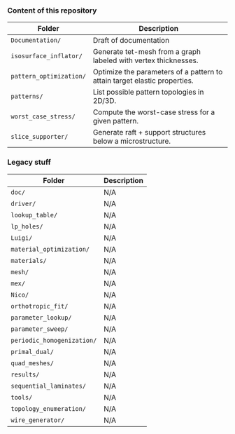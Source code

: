 <!-- MarkdownTOC autolink="true" bracket="round" depth=3 -->
<!-- /MarkdownTOC -->

### Content of this repository

| Folder | Description |
|--------|-------------|
| `Documentation/`        | Draft of documentation |
| `isosurface_inflator/`  | Generate tet-mesh from a graph labeled with vertex thicknesses. |
| `pattern_optimization/` | Optimize the parameters of a pattern to attain target elastic properties. |
| `patterns/`             | List possible pattern topologies in 2D/3D. |
| `worst_case_stress/`    | Compute the worst-case stress for a given pattern. |
| `slice_supporter/`      | Generate raft + support structures below a microstructure. |

### Legacy stuff

| Folder | Description |
|--------|-------------|
| `doc/`                     | N/A |
| `driver/`                  | N/A |
| `lookup_table/`            | N/A |
| `lp_holes/`                | N/A |
| `Luigi/`                   | N/A |
| `material_optimization/`   | N/A |
| `materials/`               | N/A |
| `mesh/`                    | N/A |
| `mex/`                     | N/A |
| `Nico/`                    | N/A |
| `orthotropic_fit/`         | N/A |
| `parameter_lookup/`        | N/A |
| `parameter_sweep/`         | N/A |
| `periodic_homogenization/` | N/A |
| `primal_dual/`             | N/A |
| `quad_meshes/`             | N/A |
| `results/`                 | N/A |
| `sequential_laminates/`    | N/A |
| `tools/`                   | N/A |
| `topology_enumeration/`    | N/A |
| `wire_generator/`          | N/A |
